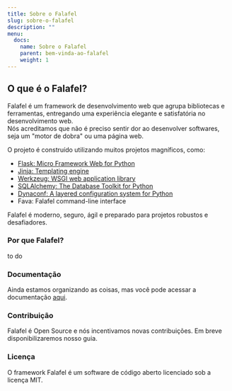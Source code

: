 ```yaml
---
title: Sobre o Falafel
slug: sobre-o-falafel
description: ""
menu:
  docs:
    name: Sobre o Falafel
    parent: bem-vinda-ao-falafel
    weight: 1
---
```


## O que é o Falafel?  

Falafel é um framework de desenvolvimento web que agrupa bibliotecas e ferramentas, entregando uma experiência elegante e satisfatória no desenvolvimento web.  
Nós acreditamos que não é preciso sentir dor ao desenvolver softwares, seja um "motor de dobra" ou uma página web.

O projeto é construído utilizando muitos projetos magníficos, como:

 - [Flask:  Micro Framework Web for Python](https://flask.palletsprojects.com/)
 - [Jinja: Templating engine](https://jinja.palletsprojects.com/)
 - [Werkzeug: WSGI web application library](https://werkzeug.palletsprojects.com/)
 - [SQLAlchemy: The Database Toolkit for Python](https://www.sqlalchemy.org/)
 - [Dynaconf: A layered configuration system for Python](https://www.dynaconf.com/)
 - Fava: Falafel command-line interface  

Falafel é moderno, seguro, ágil e preparado para projetos robustos e desafiadores.


### Por que Falafel?

to do

### Documentação
Ainda estamos organizando as coisas, mas você pode acessar a documentação [aqui](http://).  

### Contribuição
Falafel é Open Source e nós incentivamos novas contribuições. Em breve disponibilizaremos nosso guia.

### Licença
O framework Falafel é um software de código aberto licenciado sob a licença MIT.